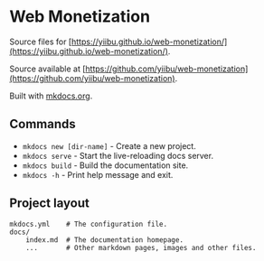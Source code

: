 # Web Monetization

Source files for [https://yiibu.github.io/web-monetization/](https://yiibu.github.io/web-monetization/).

Source available at [https://github.com/yiibu/web-monetization](https://github.com/yiibu/web-monetization).

Built with [mkdocs.org](https://www.mkdocs.org).

## Commands

* `mkdocs new [dir-name]` - Create a new project.
* `mkdocs serve` - Start the live-reloading docs server.
* `mkdocs build` - Build the documentation site.
* `mkdocs -h` - Print help message and exit.

## Project layout

    mkdocs.yml    # The configuration file.
    docs/
        index.md  # The documentation homepage.
        ...       # Other markdown pages, images and other files.
